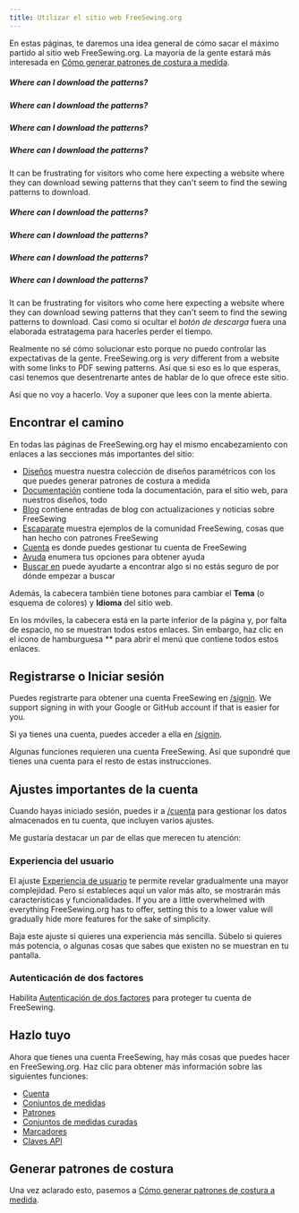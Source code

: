 ```yaml
---
title: Utilizar el sitio web FreeSewing.org
---
```


En estas páginas, te daremos una idea general de cómo sacar el máximo partido al sitio web FreeSewing.org. La mayoría de la gente estará más interesada en [Cómo generar patrones de costura a medida](/docs/about/site/draft/).


<Comment by="joost">

##### Where can I download the patterns?

##### Where can I download the patterns?

##### Where can I download the patterns?

##### Where can I download the patterns?

It can be frustrating for visitors who come here expecting a website where they can download sewing patterns that they can't seem to find the sewing patterns to download.

##### Where can I download the patterns?

##### Where can I download the patterns?

##### Where can I download the patterns?

##### Where can I download the patterns?

It can be frustrating for visitors who come here expecting a website where they can download sewing patterns that they can't seem to find the sewing patterns to download. Casi como si ocultar el *botón de descarga* fuera una elaborada estratagema para hacerles perder el tiempo.

Realmente no sé cómo solucionar esto porque no puedo controlar las expectativas de la gente.
FreeSewing.org is _very_ different from a website with some links to PDF sewing patterns.
Así que si eso es lo que esperas, casi tenemos que desentrenarte antes de hablar de lo que ofrece este sitio.

Así que no voy a hacerlo. Voy a suponer que lees con la mente abierta.

</Comment>

## Encontrar el camino

En todas las páginas de FreeSewing.org hay el mismo encabezamiento con enlaces a las secciones más importantes del sitio:

- [Diseños](/designs/) muestra nuestra colección de diseños paramétricos con los que puedes generar patrones de costura a medida
- [Documentación](/docs/) contiene toda la documentación, para el sitio web, para nuestros diseños, todo
- [Blog](/blog/) contiene entradas de blog con actualizaciones y noticias sobre FreeSewing
- [Escaparate](/showcase/) muestra ejemplos de la comunidad FreeSewing, cosas que han hecho con patrones FreeSewing
- [Cuenta](/account/) es donde puedes gestionar tu cuenta de FreeSewing
- [Ayuda](/support/) enumera tus opciones para obtener ayuda
- [Buscar en](/search/) puede ayudarte a encontrar algo si no estás seguro de por dónde empezar a buscar

Además, la cabecera también tiene botones para cambiar el **Tema** (o esquema de colores) y **Idioma** del sitio web.

En los móviles, la cabecera está en la parte inferior de la página y, por falta de espacio, no se muestran todos estos enlaces. Sin embargo, haz clic en el icono de hamburguesa ** para abrir el menú que contiene todos estos enlaces.

## Registrarse o Iniciar sesión

Puedes registrarte para obtener una cuenta FreeSewing en [/signin](/signin/). We support signing in with your Google or GitHub account if that is easier for you.

Si ya tienes una cuenta, puedes acceder a ella en [/signin](/signin/).

Algunas funciones requieren una cuenta FreeSewing. Así que supondré que tienes una cuenta para el resto de estas instrucciones.

## Ajustes importantes de la cuenta

Cuando hayas iniciado sesión, puedes ir a [/cuenta](/account/) para gestionar los datos almacenados en tu cuenta, que incluyen varios ajustes.

Me gustaría destacar un par de ellas que merecen tu atención:

### Experiencia del usuario

El ajuste [Experiencia de usuario](/account/control/) te permite revelar gradualmente una mayor complejidad. Pero si estableces aquí un valor más alto, se mostrarán más características y funcionalidades. If you are a little overwhelmed with everything FreeSewing.org has to offer, setting this to a lower value will gradually hide more features for the sake of simplicity.

Baja este ajuste si quieres una experiencia más sencilla. Súbelo si quieres más potencia, o algunas cosas que sabes que existen no se muestran en tu pantalla.

### Autenticación de dos factores

Habilita [Autenticación de dos factores](/account/mfa/) para proteger tu cuenta de FreeSewing.

## Hazlo tuyo

Ahora que tienes una cuenta FreeSewing, hay más cosas que puedes hacer en FreeSewing.org. Haz clic para obtener más información sobre las siguientes funciones:

- [Cuenta](/docs/about/site/account)
- [Conjuntos de medidas](/docs/about/site/sets)
- [Patrones](/docs/about/site/patterns)
- [Conjuntos de medidas curadas](/docs/about/site/csets)
- [Marcadores](/docs/about/site/bookmarks)
- [Claves API](/docs/about/site/apikeys)


## Generar patrones de costura

Una vez aclarado esto, pasemos a [Cómo generar patrones de costura a medida](/docs/about/site/draft/).

